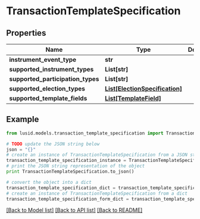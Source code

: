 # TransactionTemplateSpecification


## Properties
Name | Type | Description | Notes
------------ | ------------- | ------------- | -------------
**instrument_event_type** | **str** |  | 
**supported_instrument_types** | **List[str]** |  | 
**supported_participation_types** | **List[str]** |  | 
**supported_election_types** | [**List[ElectionSpecification]**](ElectionSpecification.md) |  | 
**supported_template_fields** | [**List[TemplateField]**](TemplateField.md) |  | 

## Example

```python
from lusid.models.transaction_template_specification import TransactionTemplateSpecification

# TODO update the JSON string below
json = "{}"
# create an instance of TransactionTemplateSpecification from a JSON string
transaction_template_specification_instance = TransactionTemplateSpecification.from_json(json)
# print the JSON string representation of the object
print TransactionTemplateSpecification.to_json()

# convert the object into a dict
transaction_template_specification_dict = transaction_template_specification_instance.to_dict()
# create an instance of TransactionTemplateSpecification from a dict
transaction_template_specification_form_dict = transaction_template_specification.from_dict(transaction_template_specification_dict)
```
[[Back to Model list]](../README.md#documentation-for-models) [[Back to API list]](../README.md#documentation-for-api-endpoints) [[Back to README]](../README.md)


